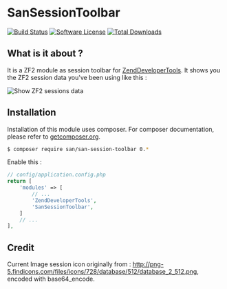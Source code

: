 SanSessionToolbar
=================

[![Build Status](https://secure.travis-ci.org/samsonasik/SanSessionToolbar.svg?branch=master)](http://travis-ci.org/samsonasik/SanSessionToolbar)
[![Software License](https://img.shields.io/badge/license-MIT-brightgreen.svg?style=flat-square)](LICENSE)
[![Total Downloads](https://img.shields.io/packagist/dt/san/san-session-toolbar.svg?style=flat-square)](https://packagist.org/packages/san/san-session-toolbar)

What is it about ?
-----------------
It is a ZF2 module as session toolbar for [ZendDeveloperTools](https://github.com/zendframework/ZendDeveloperTools). It shows you the ZF2 session data you've been using like this :

![Show ZF2 sessions data](https://cloud.githubusercontent.com/assets/459648/5303224/ff3553e2-7c19-11e4-8c20-b9eebbf559d2.png)

Installation
------------

Installation of this module uses composer. For composer documentation, please refer to
[getcomposer.org](http://getcomposer.org/).

```sh
$ composer require san/san-session-toolbar 0.*
```

Enable this : 
```php
// config/application.config.php
return [
    'modules' => [
        // ...
        'ZendDeveloperTools',
        'SanSessionToolbar',
    ]
    // ...
],
```
Credit
------
Current Image session icon originally from : http://png-5.findicons.com/files/icons/728/database/512/database_2_512.png, encoded with base64_encode.
